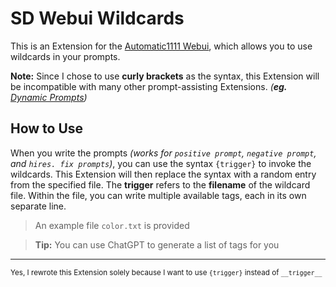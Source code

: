 # SD Webui Wildcards
This is an Extension for the [Automatic1111 Webui](https://github.com/AUTOMATIC1111/stable-diffusion-webui), which allows you to use wildcards in your prompts.

**Note:** Since I chose to use **curly brackets** as the syntax, this Extension will be incompatible with many other prompt-assisting Extensions. *(**eg.** [Dynamic Prompts](https://github.com/adieyal/sd-dynamic-prompts))*

## How to Use
When you write the prompts *(works for `positive prompt`, `negative prompt`, and `hires. fix prompts`)*, you can use the syntax `{trigger}` to invoke the wildcards. This Extension will then replace the syntax with a random entry from the specified file.
The **trigger** refers to the **filename** of the wildcard file. Within the file, you can write multiple available tags, each in its own separate line.

> An example file `color.txt` is provided

> **Tip:** You can use ChatGPT to generate a list of tags for you

<hr>

<sup> Yes, I rewrote this Extension solely because I want to use `{trigger}` instead of `__trigger__` </sup>
